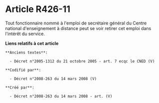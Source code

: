 # Article R426-11

Tout fonctionnaire nommé à l'emploi de secrétaire général du Centre national d'enseignement à distance peut se voir retirer
cet emploi dans l'intérêt du service.

**Liens relatifs à cet article**

	**Anciens textes**:

	  - Décret n°2005-1312 du 21 octobre 2005 - art. 7 ecqc le CNED (V)

	**Codifié par**:

	  - Décret n°2008-263 du 14 mars 2008 (V)

	**Créé par**:

	  - Décret n°2008-263 du 14 mars 2008 - art. (V)
